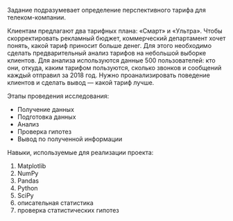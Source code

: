 Задание подразумевает определение перспективного тарифа для телеком-компании.

Клиентам предлагают два тарифных плана: «Смарт» и «Ультра». 
Чтобы скорректировать рекламный бюджет, коммерческий департамент хочет понять, какой тариф приносит больше денег.
Для этого необходимо сделать предварительный анализ тарифов на небольшой выборке клиентов. 
Для анализа используются данные 500 пользователей: кто они, откуда, каким тарифом пользуются, сколько звонков и сообщений каждый отправил за 2018 год. 
Нужно проанализировать поведение клиентов и сделать вывод — какой тариф лучше.

Этапы проведения исследования:

- Получение данных
- Подготовка данных
- Анализ 
- Проверка гипотез
- Вывод по полученной информации

Навыки, используемые для реализации проекта:
1. Matplotlib 
2. NumPy 
3. Pandas
4. Python
5.  SciPy
6.  описательная статистика
7.  проверка статистических гипотез
